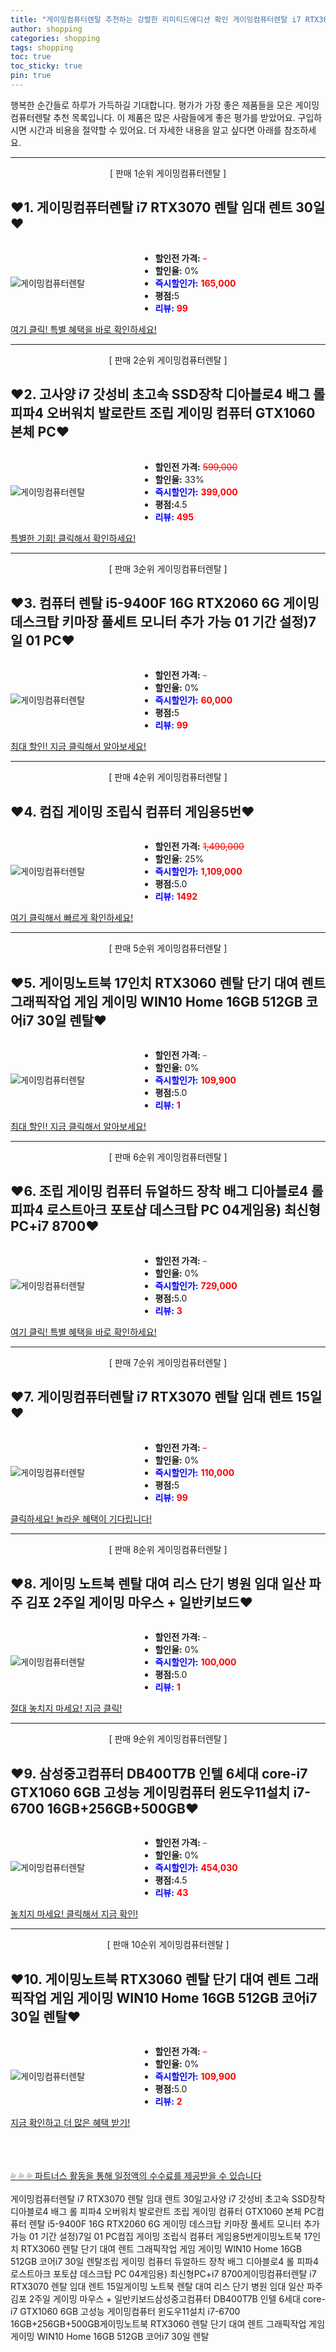 ```yaml
---
title: "게이밍컴퓨터렌탈 추천하는 강렬한 리미티드에디션 확인 게이밍컴퓨터렌탈 i7 RTX3070 렌탈 임대"
author: shopping
categories: shopping
tags: shopping
toc: true
toc_sticky: true
pin: true
---
```

행복한 순간들로 하루가 가득하길 기대합니다. 평가가 가장 좋은 제품들을 모은 게이밍컴퓨터렌탈 추천 목록입니다. 이 제품은 많은 사람들에게 좋은 평가를 받았어요. 구입하시면 시간과 비용을 절약할 수 있어요. 더 자세한 내용을 알고 싶다면 아래를 참조하세요.

---
<p class="toplist" style="margin: 0 auto; display: block; width: fit-content;">[ 판매 1순위 게이밍컴퓨터렌탈 ]</p>

<h2><strong>❤️1. 게이밍컴퓨터렌탈 i7 RTX3070 렌탈 임대 렌트 30일❤️</strong></h2>

<div style="display: flex; align-items: center;">
    <div style="flex: 0.4;">
        <img src="https://thumbnail9.coupangcdn.com/thumbnails/remote/230x230ex/image/vendor_inventory/a3db/2c64ccfc1afee72bf7174ebe04aaf13559ab3450106cd322b3c8c0c14e1f.jpeg" alt="게이밍컴퓨터렌탈" style="max-width: 100%;">
    </div>
    <div style="flex: 0.6; margin-left: 10px;">
        <ul>
            <li><strong>할인전 가격:</strong> <del style="color: red;">-</del></li>
            <li><strong>할인율:</strong> 0%</li>
            <li><span style='color:blue'><strong>즉시할인가:</strong></span> <span style='color:red'><strong>165,000</strong></span></li>
            <li><strong>평점:</strong>5</li>
            <li><span style='color:blue'><strong>리뷰:</strong></span> <span style='color:red'><strong>99</strong></span></li>
        </ul>
    </div>
</div>
<div class="center">
    <a href="https://William4Davisa.github.io?lptag=AF9450613&subid=githubio&pageKey=7225473670&traceid=V0-153&itemId=18320907410&vendorItemId=85465676589" class="myButton">
        여기 클릭! 특별 혜택을 바로 확인하세요!
    </a>
</div>


---
<p class="toplist" style="margin: 0 auto; display: block; width: fit-content;">[ 판매 2순위 게이밍컴퓨터렌탈 ]</p>

<h2><strong>❤️2. 고사양 i7 갓성비 초고속 SSD장착 디아블로4 배그 롤 피파4 오버워치 발로란트 조립 게이밍 컴퓨터 GTX1060 본체 PC❤️</strong></h2>

<div style="display: flex; align-items: center;">
    <div style="flex: 0.4;">
        <img src="https://thumbnail7.coupangcdn.com/thumbnails/remote/230x230ex/image/vendor_inventory/5038/7cdd88a8e9e58b4095b4c699963bef86bc5bc5d5b93bee66bca6dba461d6.jpg" alt="게이밍컴퓨터렌탈" style="max-width: 100%;">
    </div>
    <div style="flex: 0.6; margin-left: 10px;">
        <ul>
            <li><strong>할인전 가격:</strong> <del style="color: red;">599,000</del></li>
            <li><strong>할인율:</strong> 33%</li>
            <li><span style='color:blue'><strong>즉시할인가:</strong></span> <span style='color:red'><strong>399,000</strong></span></li>
            <li><strong>평점:</strong>4.5</li>
            <li><span style='color:blue'><strong>리뷰:</strong></span> <span style='color:red'><strong>495</strong></span></li>
        </ul>
    </div>
</div>
<div class="center">
    <a href="https://William4Davisa.github.io?lptag=AF9450613&subid=githubio&pageKey=7308223400&traceid=V0-153&itemId=18716919132&vendorItemId=89011536088" class="myButton">
        특별한 기회! 클릭해서 확인하세요!
    </a>
</div>


---
<p class="toplist" style="margin: 0 auto; display: block; width: fit-content;">[ 판매 3순위 게이밍컴퓨터렌탈 ]</p>

<h2><strong>❤️3. 컴퓨터 렌탈 i5-9400F 16G RTX2060 6G 게이밍 데스크탑 키마장 풀세트 모니터 추가 가능 01 기간 설정)7일 01 PC❤️</strong></h2>

<div style="display: flex; align-items: center;">
    <div style="flex: 0.4;">
        <img src="https://thumbnail7.coupangcdn.com/thumbnails/remote/230x230ex/image/vendor_inventory/a0eb/d42551cf9bf5e4f48f219b658b0453ec81095608c03820e91cf48bcec7bc.jpg" alt="게이밍컴퓨터렌탈" style="max-width: 100%;">
    </div>
    <div style="flex: 0.6; margin-left: 10px;">
        <ul>
            <li><strong>할인전 가격:</strong> <del style="color: red;">-</del></li>
            <li><strong>할인율:</strong> 0%</li>
            <li><span style='color:blue'><strong>즉시할인가:</strong></span> <span style='color:red'><strong>60,000</strong></span></li>
            <li><strong>평점:</strong>5</li>
            <li><span style='color:blue'><strong>리뷰:</strong></span> <span style='color:red'><strong>99</strong></span></li>
        </ul>
    </div>
</div>
<div class="center">
    <a href="https://William4Davisa.github.io?lptag=AF9450613&subid=githubio&pageKey=7737717821&traceid=V0-153&itemId=20809525907&vendorItemId=87878562052" class="myButton">
        최대 할인! 지금 클릭해서 알아보세요!
    </a>
</div>


---
<p class="toplist" style="margin: 0 auto; display: block; width: fit-content;">[ 판매 4순위 게이밍컴퓨터렌탈 ]</p>

<h2><strong>❤️4. 컴집 게이밍 조립식 컴퓨터 게임용5번❤️</strong></h2>

<div style="display: flex; align-items: center;">
    <div style="flex: 0.4;">
        <img src="https://thumbnail7.coupangcdn.com/thumbnails/remote/230x230ex/image/vendor_inventory/9e4f/f354e6e5599c1f26f439edf81c21080fb6531fe056f6212f3119fcc313f7.jpg" alt="게이밍컴퓨터렌탈" style="max-width: 100%;">
    </div>
    <div style="flex: 0.6; margin-left: 10px;">
        <ul>
            <li><strong>할인전 가격:</strong> <del style="color: red;">1,490,000</del></li>
            <li><strong>할인율:</strong> 25%</li>
            <li><span style='color:blue'><strong>즉시할인가:</strong></span> <span style='color:red'><strong>1,109,000</strong></span></li>
            <li><strong>평점:</strong>5.0</li>
            <li><span style='color:blue'><strong>리뷰:</strong></span> <span style='color:red'><strong>1492</strong></span></li>
        </ul>
    </div>
</div>
<div class="center">
    <a href="https://William4Davisa.github.io?lptag=AF9450613&subid=githubio&pageKey=6470469998&traceid=V0-153&itemId=14121688929&vendorItemId=86617408901" class="myButton">
        여기 클릭해서 빠르게 확인하세요!
    </a>
</div>


---
<p class="toplist" style="margin: 0 auto; display: block; width: fit-content;">[ 판매 5순위 게이밍컴퓨터렌탈 ]</p>

<h2><strong>❤️5. 게이밍노트북 17인치 RTX3060 렌탈 단기 대여 렌트 그래픽작업 게임 게이밍 WIN10 Home 16GB 512GB 코어i7 30일 렌탈❤️</strong></h2>

<div style="display: flex; align-items: center;">
    <div style="flex: 0.4;">
        <img src="https://thumbnail9.coupangcdn.com/thumbnails/remote/230x230ex/image/vendor_inventory/81d8/55bea7f8fc7915585115984b19deda8a9e26eb0f4df57355da3fe45b9fd0.PNG" alt="게이밍컴퓨터렌탈" style="max-width: 100%;">
    </div>
    <div style="flex: 0.6; margin-left: 10px;">
        <ul>
            <li><strong>할인전 가격:</strong> <del style="color: red;">-</del></li>
            <li><strong>할인율:</strong> 0%</li>
            <li><span style='color:blue'><strong>즉시할인가:</strong></span> <span style='color:red'><strong>109,900</strong></span></li>
            <li><strong>평점:</strong>5.0</li>
            <li><span style='color:blue'><strong>리뷰:</strong></span> <span style='color:red'><strong>1</strong></span></li>
        </ul>
    </div>
</div>
<div class="center">
    <a href="https://William4Davisa.github.io?lptag=AF9450613&subid=githubio&pageKey=7476719586&traceid=V0-153&itemId=19520936182&vendorItemId=86629565375" class="myButton">
        최대 할인! 지금 클릭해서 알아보세요!
    </a>
</div>


---
<p class="toplist" style="margin: 0 auto; display: block; width: fit-content;">[ 판매 6순위 게이밍컴퓨터렌탈 ]</p>

<h2><strong>❤️6. 조립 게이밍 컴퓨터 듀얼하드 장착 배그 디아블로4 롤 피파4 로스트아크 포토샵 데스크탑 PC 04게임용) 최신형PC+i7 8700❤️</strong></h2>

<div style="display: flex; align-items: center;">
    <div style="flex: 0.4;">
        <img src="https://thumbnail8.coupangcdn.com/thumbnails/remote/230x230ex/image/vendor_inventory/81ae/3bd9f780ba0d0292f440b4778a877888a3fd0bf0776a9f42cb0be7790bae.jpg" alt="게이밍컴퓨터렌탈" style="max-width: 100%;">
    </div>
    <div style="flex: 0.6; margin-left: 10px;">
        <ul>
            <li><strong>할인전 가격:</strong> <del style="color: red;">-</del></li>
            <li><strong>할인율:</strong> 0%</li>
            <li><span style='color:blue'><strong>즉시할인가:</strong></span> <span style='color:red'><strong>729,000</strong></span></li>
            <li><strong>평점:</strong>5.0</li>
            <li><span style='color:blue'><strong>리뷰:</strong></span> <span style='color:red'><strong>3</strong></span></li>
        </ul>
    </div>
</div>
<div class="center">
    <a href="https://William4Davisa.github.io?lptag=AF9450613&subid=githubio&pageKey=7427291098&traceid=V0-153&itemId=19282268704&vendorItemId=86397230089" class="myButton">
        여기 클릭! 특별 혜택을 바로 확인하세요!
    </a>
</div>


---
<p class="toplist" style="margin: 0 auto; display: block; width: fit-content;">[ 판매 7순위 게이밍컴퓨터렌탈 ]</p>

<h2><strong>❤️7. 게이밍컴퓨터렌탈 i7 RTX3070 렌탈 임대 렌트 15일❤️</strong></h2>

<div style="display: flex; align-items: center;">
    <div style="flex: 0.4;">
        <img src="https://thumbnail9.coupangcdn.com/thumbnails/remote/230x230ex/image/vendor_inventory/a3db/2c64ccfc1afee72bf7174ebe04aaf13559ab3450106cd322b3c8c0c14e1f.jpeg" alt="게이밍컴퓨터렌탈" style="max-width: 100%;">
    </div>
    <div style="flex: 0.6; margin-left: 10px;">
        <ul>
            <li><strong>할인전 가격:</strong> <del style="color: red;">-</del></li>
            <li><strong>할인율:</strong> 0%</li>
            <li><span style='color:blue'><strong>즉시할인가:</strong></span> <span style='color:red'><strong>110,000</strong></span></li>
            <li><strong>평점:</strong>5</li>
            <li><span style='color:blue'><strong>리뷰:</strong></span> <span style='color:red'><strong>99</strong></span></li>
        </ul>
    </div>
</div>
<div class="center">
    <a href="https://William4Davisa.github.io?lptag=AF9450613&subid=githubio&pageKey=7225475700&traceid=V0-153&itemId=18320914325&vendorItemId=85465684310" class="myButton">
        클릭하세요! 놀라운 혜택이 기다립니다!
    </a>
</div>


---
<p class="toplist" style="margin: 0 auto; display: block; width: fit-content;">[ 판매 8순위 게이밍컴퓨터렌탈 ]</p>

<h2><strong>❤️8. 게이밍 노트북 렌탈 대여 리스 단기 병원 임대 일산 파주 김포 2주일 게이밍 마우스 + 일반키보드❤️</strong></h2>

<div style="display: flex; align-items: center;">
    <div style="flex: 0.4;">
        <img src="https://thumbnail8.coupangcdn.com/thumbnails/remote/230x230ex/image/vendor_inventory/1ff4/4247cfbd99843012f8a7efa25b1f381dfdfb05cc6243277a6fee6ed9296a.png" alt="게이밍컴퓨터렌탈" style="max-width: 100%;">
    </div>
    <div style="flex: 0.6; margin-left: 10px;">
        <ul>
            <li><strong>할인전 가격:</strong> <del style="color: red;">-</del></li>
            <li><strong>할인율:</strong> 0%</li>
            <li><span style='color:blue'><strong>즉시할인가:</strong></span> <span style='color:red'><strong>100,000</strong></span></li>
            <li><strong>평점:</strong>5.0</li>
            <li><span style='color:blue'><strong>리뷰:</strong></span> <span style='color:red'><strong>1</strong></span></li>
        </ul>
    </div>
</div>
<div class="center">
    <a href="https://William4Davisa.github.io?lptag=AF9450613&subid=githubio&pageKey=7030856931&traceid=V0-153&itemId=17350750486&vendorItemId=84521093746" class="myButton">
        절대 놓치지 마세요! 지금 클릭!
    </a>
</div>


---
<p class="toplist" style="margin: 0 auto; display: block; width: fit-content;">[ 판매 9순위 게이밍컴퓨터렌탈 ]</p>

<h2><strong>❤️9. 삼성중고컴퓨터 DB400T7B 인텔 6세대 core-i7 GTX1060 6GB 고성능 게이밍컴퓨터 윈도우11설치 i7-6700 16GB+256GB+500GB❤️</strong></h2>

<div style="display: flex; align-items: center;">
    <div style="flex: 0.4;">
        <img src="https://thumbnail10.coupangcdn.com/thumbnails/remote/230x230ex/image/vendor_inventory/b933/7326d7730840c63a64999fc47b83cbff998f363bb41bdb153c722474977b.jpg" alt="게이밍컴퓨터렌탈" style="max-width: 100%;">
    </div>
    <div style="flex: 0.6; margin-left: 10px;">
        <ul>
            <li><strong>할인전 가격:</strong> <del style="color: red;">-</del></li>
            <li><strong>할인율:</strong> 0%</li>
            <li><span style='color:blue'><strong>즉시할인가:</strong></span> <span style='color:red'><strong>454,030</strong></span></li>
            <li><strong>평점:</strong>4.5</li>
            <li><span style='color:blue'><strong>리뷰:</strong></span> <span style='color:red'><strong>43</strong></span></li>
        </ul>
    </div>
</div>
<div class="center">
    <a href="https://William4Davisa.github.io?lptag=AF9450613&subid=githubio&pageKey=7158357706&traceid=V0-153&itemId=18010580736&vendorItemId=88176307251" class="myButton">
        놓치지 마세요! 클릭해서 지금 확인!
    </a>
</div>


---
<p class="toplist" style="margin: 0 auto; display: block; width: fit-content;">[ 판매 10순위 게이밍컴퓨터렌탈 ]</p>

<h2><strong>❤️10. 게이밍노트북 RTX3060 렌탈 단기 대여 렌트 그래픽작업 게임 게이밍 WIN10 Home 16GB 512GB 코어i7 30일 렌탈❤️</strong></h2>

<div style="display: flex; align-items: center;">
    <div style="flex: 0.4;">
        <img src="https://thumbnail6.coupangcdn.com/thumbnails/remote/230x230ex/image/vendor_inventory/f4de/f60b3130bde2434147de4c6e7e4d009e0e8587784aed43b2b9695fb12438.PNG" alt="게이밍컴퓨터렌탈" style="max-width: 100%;">
    </div>
    <div style="flex: 0.6; margin-left: 10px;">
        <ul>
            <li><strong>할인전 가격:</strong> <del style="color: red;">-</del></li>
            <li><strong>할인율:</strong> 0%</li>
            <li><span style='color:blue'><strong>즉시할인가:</strong></span> <span style='color:red'><strong>109,900</strong></span></li>
            <li><strong>평점:</strong>5.0</li>
            <li><span style='color:blue'><strong>리뷰:</strong></span> <span style='color:red'><strong>2</strong></span></li>
        </ul>
    </div>
</div>
<div class="center">
    <a href="https://William4Davisa.github.io?lptag=AF9450613&subid=githubio&pageKey=7476731865&traceid=V0-153&itemId=19520988004&vendorItemId=86629616431" class="myButton">
        지금 확인하고 더 많은 혜택 받기!
    </a>
</div>

<br><br><br>[💦 💦 💦 파트너스 활동을 통해 일정액의 수수료를 제공받을 수 있습니다](https://link.coupang.com/a/bcpT2c)<br><br>게이밍컴퓨터렌탈 i7 RTX3070 렌탈 임대 렌트 30일고사양 i7 갓성비 초고속 SSD장착 디아블로4 배그 롤 피파4 오버워치 발로란트 조립 게이밍 컴퓨터 GTX1060 본체 PC컴퓨터 렌탈 i5-9400F 16G RTX2060 6G 게이밍 데스크탑 키마장 풀세트 모니터 추가 가능 01 기간 설정)7일 01 PC컴집 게이밍 조립식 컴퓨터 게임용5번게이밍노트북 17인치 RTX3060 렌탈 단기 대여 렌트 그래픽작업 게임 게이밍 WIN10 Home 16GB 512GB 코어i7 30일 렌탈조립 게이밍 컴퓨터 듀얼하드 장착 배그 디아블로4 롤 피파4 로스트아크 포토샵 데스크탑 PC 04게임용) 최신형PC+i7 8700게이밍컴퓨터렌탈 i7 RTX3070 렌탈 임대 렌트 15일게이밍 노트북 렌탈 대여 리스 단기 병원 임대 일산 파주 김포 2주일 게이밍 마우스 + 일반키보드삼성중고컴퓨터 DB400T7B 인텔 6세대 core-i7 GTX1060 6GB 고성능 게이밍컴퓨터 윈도우11설치 i7-6700 16GB+256GB+500GB게이밍노트북 RTX3060 렌탈 단기 대여 렌트 그래픽작업 게임 게이밍 WIN10 Home 16GB 512GB 코어i7 30일 렌탈